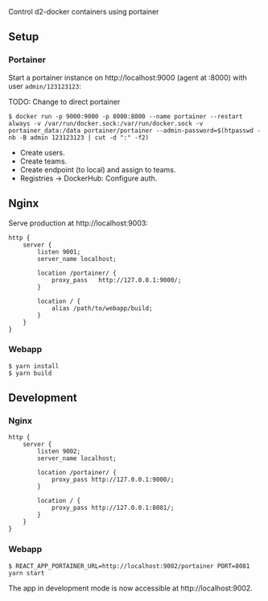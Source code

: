 Control d2-docker containers using portainer

## Setup

### Portainer

Start a portainer instance on http://localhost:9000 (agent at :8000) with user `admin/123123123`:

TODO: Change to direct portainer

```
$ docker run -p 9000:9000 -p 8000:8000 --name portainer --restart always -v /var/run/docker.sock:/var/run/docker.sock -v portainer_data:/data portainer/portainer --admin-password=$(htpasswd -nb -B admin 123123123 | cut -d ":" -f2)
```

-   Create users.
-   Create teams.
-   Create endpoint (to local) and assign to teams.
-   Registries -> DockerHub: Configure auth.

## Nginx

Serve production at http://localhost:9003:

```
http {
    server {
        listen 9001;
        server_name localhost;

        location /portainer/ {
            proxy_pass   http://127.0.0.1:9000/;
        }

        location / {
            alias /path/to/webapp/build;
        }
    }
}
```

### Webapp

```
$ yarn install
$ yarn build
```

## Development

### Nginx

```
http {
    server {
        listen 9002;
        server_name localhost;

        location /portainer/ {
            proxy_pass http://127.0.0.1:9000/;
        }

        location / {
            proxy_pass http://127.0.0.1:8081/;
        }
    }
}
```

### Webapp

```
$ REACT_APP_PORTAINER_URL=http://localhost:9002/portainer PORT=8081 yarn start
```

The app in development mode is now accessible at http://localhost:9002.
